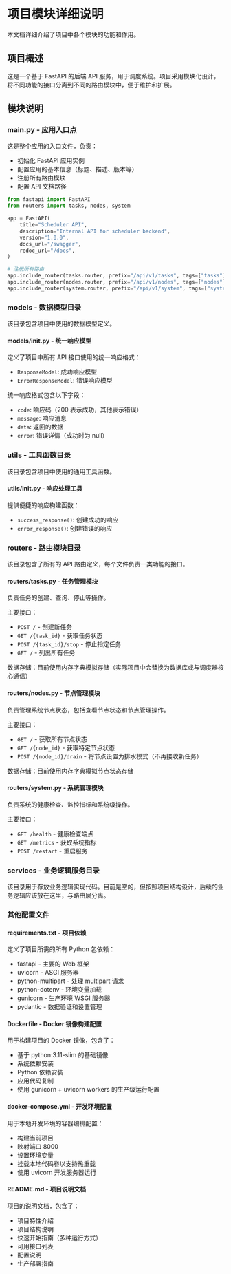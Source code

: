 # 项目模块详细说明

本文档详细介绍了项目中各个模块的功能和作用。

## 项目概述

这是一个基于 FastAPI 的后端 API 服务，用于调度系统。项目采用模块化设计，将不同功能的接口分离到不同的路由模块中，便于维护和扩展。

## 模块说明

### main.py - 应用入口点

这是整个应用的入口文件，负责：
- 初始化 FastAPI 应用实例
- 配置应用的基本信息（标题、描述、版本等）
- 注册所有路由模块
- 配置 API 文档路径

```python
from fastapi import FastAPI
from routers import tasks, nodes, system

app = FastAPI(
    title="Scheduler API",
    description="Internal API for scheduler backend",
    version="1.0.0",
    docs_url="/swagger",
    redoc_url="/docs",
)

# 注册所有路由
app.include_router(tasks.router, prefix="/api/v1/tasks", tags=["tasks"])
app.include_router(nodes.router, prefix="/api/v1/nodes", tags=["nodes"])
app.include_router(system.router, prefix="/api/v1/system", tags=["system"])
```

### models - 数据模型目录

该目录包含项目中使用的数据模型定义。

#### models/__init__.py - 统一响应模型

定义了项目中所有 API 接口使用的统一响应格式：

- `ResponseModel`: 成功响应模型
- `ErrorResponseModel`: 错误响应模型

统一响应格式包含以下字段：
- `code`: 响应码（200 表示成功，其他表示错误）
- `message`: 响应消息
- `data`: 返回的数据
- `error`: 错误详情（成功时为 null）

### utils - 工具函数目录

该目录包含项目中使用的通用工具函数。

#### utils/__init__.py - 响应处理工具

提供便捷的响应构建函数：
- `success_response()`: 创建成功的响应
- `error_response()`: 创建错误的响应

### routers - 路由模块目录

该目录包含了所有的 API 路由定义，每个文件负责一类功能的接口。

#### routers/tasks.py - 任务管理模块

负责任务的创建、查询、停止等操作。

主要接口：
- `POST /` - 创建新任务
- `GET /{task_id}` - 获取任务状态
- `POST /{task_id}/stop` - 停止指定任务
- `GET /` - 列出所有任务

数据存储：目前使用内存字典模拟存储（实际项目中会替换为数据库或与调度器核心通信）

#### routers/nodes.py - 节点管理模块

负责管理系统节点状态，包括查看节点状态和节点管理操作。

主要接口：
- `GET /` - 获取所有节点状态
- `GET /{node_id}` - 获取特定节点状态
- `POST /{node_id}/drain` - 将节点设置为排水模式（不再接收新任务）

数据存储：目前使用内存字典模拟节点状态存储

#### routers/system.py - 系统管理模块

负责系统的健康检查、监控指标和系统级操作。

主要接口：
- `GET /health` - 健康检查端点
- `GET /metrics` - 获取系统指标
- `POST /restart` - 重启服务

### services - 业务逻辑服务目录

该目录用于存放业务逻辑实现代码。目前是空的，但按照项目结构设计，后续的业务逻辑应该放在这里，与路由层分离。

### 其他配置文件

#### requirements.txt - 项目依赖

定义了项目所需的所有 Python 包依赖：
- fastapi - 主要的 Web 框架
- uvicorn - ASGI 服务器
- python-multipart - 处理 multipart 请求
- python-dotenv - 环境变量加载
- gunicorn - 生产环境 WSGI 服务器
- pydantic - 数据验证和设置管理

#### Dockerfile - Docker 镜像构建配置

用于构建项目的 Docker 镜像，包含了：
- 基于 python:3.11-slim 的基础镜像
- 系统依赖安装
- Python 依赖安装
- 应用代码复制
- 使用 gunicorn + uvicorn workers 的生产级运行配置

#### docker-compose.yml - 开发环境配置

用于本地开发环境的容器编排配置：
- 构建当前项目
- 映射端口 8000
- 设置环境变量
- 挂载本地代码卷以支持热重载
- 使用 uvicorn 开发服务器运行

#### README.md - 项目说明文档

项目的说明文档，包含了：
- 项目特性介绍
- 项目结构说明
- 快速开始指南（多种运行方式）
- 可用接口列表
- 配置说明
- 生产部署指南